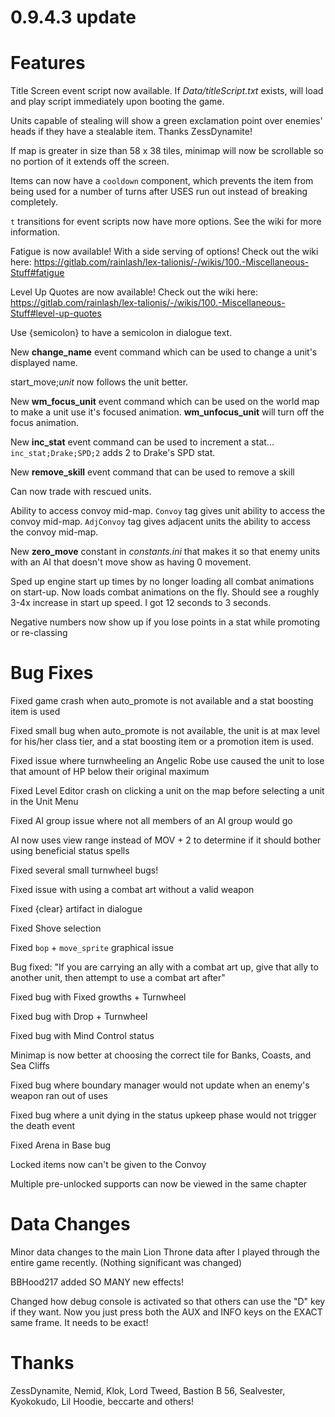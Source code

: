# 0.9.4.3 update

# Features
Title Screen event script now available. If _Data/titleScript.txt_ exists, will load and play script immediately upon booting the game.

Units capable of stealing will show a green exclamation point over enemies' heads if they have a stealable item. Thanks ZessDynamite!

If map is greater in size than 58 x 38 tiles, minimap will now be scrollable so no portion of it extends off the screen.

Items can now have a `cooldown` component, which prevents the item from being used for a number of turns after USES run out instead of breaking completely.

`t` transitions for event scripts now have more options. See the wiki for more information.

Fatigue is now available! With a side serving of options! Check out the wiki here: https://gitlab.com/rainlash/lex-talionis/-/wikis/100.-Miscellaneous-Stuff#fatigue

Level Up Quotes are now available! Check out the wiki here: https://gitlab.com/rainlash/lex-talionis/-/wikis/100.-Miscellaneous-Stuff#level-up-quotes

Use {semicolon} to have a semicolon in dialogue text.

New **change_name** event command which can be used to change a unit's displayed name.

start_move;_unit_ now follows the unit better.

New **wm_focus_unit** event command which can be used on the world map to make a unit use it's focused animation. **wm_unfocus_unit** will turn off the focus animation.

New **inc_stat** event command can be used to increment a stat... `inc_stat;Drake;SPD;2` adds 2 to Drake's SPD stat.

New **remove_skill** event command that can be used to remove a skill

Can now trade with rescued units.

Ability to access convoy mid-map. `Convoy` tag gives unit ability to access the convoy mid-map. `AdjConvoy` tag gives adjacent units the ability to access the convoy mid-map.

New **zero_move** constant in _constants.ini_ that makes it so that enemy units with an AI that doesn't move show as having 0 movement.

Sped up engine start up times by no longer loading all combat animations on start-up. Now loads combat animations on the fly. Should see a roughly 3-4x increase in start up speed. I got 12 seconds to 3 seconds.

Negative numbers now show up if you lose points in a stat while promoting or re-classing

# Bug Fixes
Fixed game crash when auto_promote is not available and a stat boosting item is used

Fixed small bug when auto_promote is not available, the unit is at max level for his/her class tier, and a stat boosting item or a promotion item is used.

Fixed issue where turnwheeling an Angelic Robe use caused the unit to lose that amount of HP below their original maximum

Fixed Level Editor crash on clicking a unit on the map before selecting a unit in the Unit Menu

Fixed AI group issue where not all members of an AI group would go

AI now uses view range instead of MOV + 2 to determine if it should bother using beneficial status spells

Fixed several small turnwheel bugs!

Fixed issue with using a combat art without a valid weapon

Fixed {clear} artifact in dialogue

Fixed Shove selection

Fixed `bop` + `move_sprite` graphical issue

Bug fixed: "If you are carrying an ally with a combat art up, give that ally to another unit, then attempt to use a combat art after"

Fixed bug with Fixed growths + Turnwheel

Fixed bug with Drop + Turnwheel

Fixed bug with Mind Control status

Minimap is now better at choosing the correct tile for Banks, Coasts, and Sea Cliffs

Fixed bug where boundary manager would not update when an enemy's weapon ran out of uses

Fixed bug where a unit dying in the status upkeep phase would not trigger the death event

Fixed Arena in Base bug

Locked items now can't be given to the Convoy

Multiple pre-unlocked supports can now be viewed in the same chapter

# Data Changes

Minor data changes to the main Lion Throne data after I played through the entire game recently. (Nothing significant was changed)

BBHood217 added SO MANY new effects!

Changed how debug console is activated so that others can use the "D" key if they want. Now you just press both the AUX and INFO keys on the EXACT same frame. It needs to be exact!

# Thanks
ZessDynamite, Nemid, Klok, Lord Tweed, Bastion B 56, Sealvester, Kyokokudo, Lil Hoodie, beccarte and others!